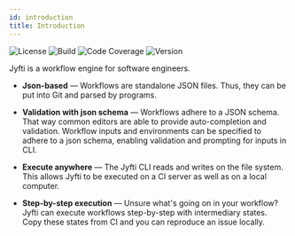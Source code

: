 ```yaml
---
id: introduction
title: Introduction
---
```


![License](https://img.shields.io/github/license/jyfti/jyfti) ![Build](https://img.shields.io/github/workflow/status/jyfti/jyfti/CI) ![Code Coverage](https://img.shields.io/codecov/c/github/jyfti/jyfti) ![Version](https://img.shields.io/npm/v/@jyfti/cli)

Jyfti is a workflow engine for software engineers.

- **Json-based** — Workflows are standalone JSON files. Thus, they can be put into Git and parsed by programs.

- **Validation with json schema** — Workflows adhere to a JSON schema. That way common editors are able to provide auto-completion and validation. Workflow inputs and environments can be specified to adhere to a json schema, enabling validation and prompting for inputs in CLI.

- **Execute anywhere** — The Jyfti CLI reads and writes on the file system. This allows Jyfti to be executed on a CI server as well as on a local computer.

- **Step-by-step execution** — Unsure what's going on in your workflow? Jyfti can execute workflows step-by-step with intermediary states. Copy these states from CI and you can reproduce an issue locally.